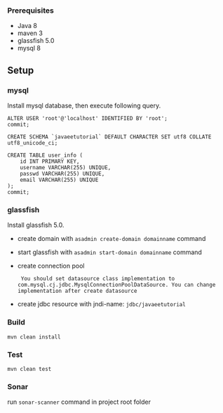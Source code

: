  
### Prerequisites
- Java 8
- maven 3
- glassfish 5.0
- mysql 8

## Setup

### mysql
Install mysql database, then execute following query.
    
    ALTER USER 'root'@'localhost' IDENTIFIED BY 'root';
    commit;
    
    CREATE SCHEMA `javaeetutorial` DEFAULT CHARACTER SET utf8 COLLATE utf8_unicode_ci;
    
    CREATE TABLE user_info (
        id INT PRIMARY KEY,
        username VARCHAR(255) UNIQUE,
        passwd VARCHAR(255) UNIQUE,
        email VARCHAR(255) UNIQUE
    );
    commit;

### glassfish
Install glassfish 5.0.
- create domain with `asadmin create-domain domainname` command
- start glassfish with `asadmin start-domain domainname` command
- create connection pool

   ` You should set datasource class implementation to com.mysql.cj.jdbc.MysqlConnectionPoolDataSource.
    You can change implementation after create datasource`

- create jdbc resource with jndi-name: `jdbc/javaeetutorial`

### Build
`mvn clean install`

### Test
`mvn clean test`

### Sonar
run `sonar-scanner` command in project root folder